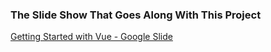 ### The Slide Show That Goes Along With This Project
[Getting Started with Vue - Google Slide](https://docs.google.com/presentation/d/1795WMvUBEXQw5YZgIAdybQYZPTXwY5rKZ9Kvl66_PJM/edit?usp=sharing)

